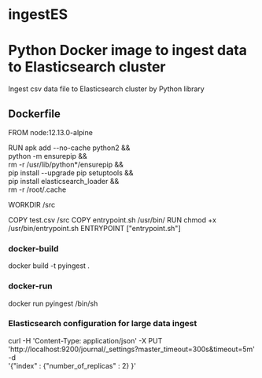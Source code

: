 # ingestES

# Python Docker image to ingest data to Elasticsearch cluster
Ingest csv data file to Elasticsearch cluster by Python library

## Dockerfile

FROM node:12.13.0-alpine

RUN apk add --no-cache python2 && \
    python -m ensurepip && \
    rm -r /usr/lib/python*/ensurepip && \
    pip install --upgrade pip setuptools && \
    pip install elasticsearch_loader && \
    rm -r /root/.cache

WORKDIR /src

COPY test.csv /src
COPY entrypoint.sh /usr/bin/
RUN chmod +x /usr/bin/entrypoint.sh
ENTRYPOINT ["entrypoint.sh"]

### docker-build
docker build -t pyingest .

### docker-run
docker run pyingest /bin/sh

### Elasticsearch configuration for large data ingest
curl -H 'Content-Type: application/json' -X PUT 'http://localhost:9200/journal/_settings?master_timeout=300s&timeout=5m' -d \
'{"index" : {"number_of_replicas" : 2} }'
